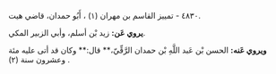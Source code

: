 ٤٨٣٠ - تمييز القاسم بن مهران (١) ، أَبُو حمدان، قاضي هيت.

**يروي عَن:** زيد بْن أسلم، وأبي الزبير المكي.

**ويروي عَنه:** الحسن بْن عَبد اللَّهِ بْن حمدان الرَّقِّيّ،** قال:** وكان قد أتى عليه مئة وعشرون سنة (٢) .